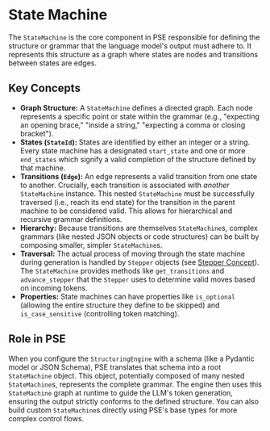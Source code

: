# State Machine

The `StateMachine` is the core component in PSE responsible for defining the structure or grammar that the language model's output must adhere to. It represents this structure as a graph where states are nodes and transitions between states are edges.

## Key Concepts

*   **Graph Structure:** A `StateMachine` defines a directed graph. Each node represents a specific point or state within the grammar (e.g., "expecting an opening brace," "inside a string," "expecting a comma or closing bracket").
*   **States (`StateId`):** States are identified by either an integer or a string. Every state machine has a designated `start_state` and one or more `end_states` which signify a valid completion of the structure defined by that machine.
*   **Transitions (`Edge`):** An edge represents a valid transition from one state to another. Crucially, each transition is associated with *another* `StateMachine` instance. This nested `StateMachine` must be successfully traversed (i.e., reach its end state) for the transition in the parent machine to be considered valid. This allows for hierarchical and recursive grammar definitions.
*   **Hierarchy:** Because transitions are themselves `StateMachine`s, complex grammars (like nested JSON objects or code structures) can be built by composing smaller, simpler `StateMachine`s.
*   **Traversal:** The actual process of moving through the state machine during generation is handled by `Stepper` objects (see [Stepper Concept](./stepper.md)). The `StateMachine` provides methods like `get_transitions` and `advance_stepper` that the `Stepper` uses to determine valid moves based on incoming tokens.
*   **Properties:** State machines can have properties like `is_optional` (allowing the entire structure they define to be skipped) and `is_case_sensitive` (controlling token matching).

## Role in PSE

When you configure the `StructuringEngine` with a schema (like a Pydantic model or JSON Schema), PSE translates that schema into a root `StateMachine` object. This object, potentially composed of many nested `StateMachine`s, represents the complete grammar. The engine then uses this `StateMachine` graph at runtime to guide the LLM's token generation, ensuring the output strictly conforms to the defined structure. You can also build custom `StateMachine`s directly using PSE's base types for more complex control flows.